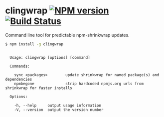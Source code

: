 clingwrap [![NPM version](https://badge.fury.io/js/clingwrap.png)](http://badge.fury.io/js/clingwrap) [![Build Status](https://travis-ci.org/goodeggs/clingwrap.png)](https://travis-ci.org/goodeggs/clingwrap)
==============

Command line tool for predictable npm-shrinkwrap updates.

```sh
$ npm install -g clingwrap
```

```

  Usage: clingwrap [options] [command]

  Commands:

    sync <packages>        update shrinkwrap for named package(s) and dependencies
    npmbegone              strip hardcoded npmjs.org urls from shrinkwrap for faster installs

  Options:

    -h, --help     output usage information
    -V, --version  output the version number


```
